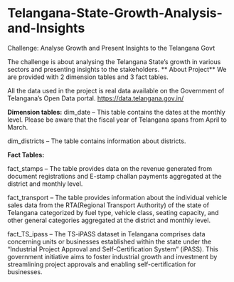 # Telangana-State-Growth-Analysis-and-Insights
Challenge: Analyse Growth and Present Insights to the Telangana Govt

The challenge is about analysing the Telangana State’s growth in various sectors and presenting insights to the stakeholders.
**
About Project**
We are provided with 2 dimension tables and 3 fact tables.

All the data used in the project is real data available on the Government of Telangana’s Open Data portal.
https://data.telangana.gov.in/

**Dimension tables:**
dim_date – This table contains the dates at the monthly level. Please be aware that the fiscal year of Telangana spans from April to March.

dim_districts – The table contains information about districts.

**Fact Tables:**

fact_stamps – The table provides data on the revenue generated from document registrations and E-stamp challan payments aggregated at the district and monthly level.

fact_transport – The table provides information about the individual vehicle sales data from the RTA(Regional Transport Authority) of the state of Telangana categorized by fuel type, vehicle class, seating capacity, and other general categories aggregated at the district and monthly level.

fact_TS_ipass – The TS-iPASS dataset in Telangana comprises data concerning units or businesses established within the state under the “Industrial Project Approval and Self-Certification System” (iPASS). This government initiative aims to foster industrial growth and investment by streamlining project approvals and enabling self-certification for businesses.


